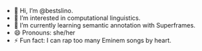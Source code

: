 - 👋 Hi, I’m @bestslino.
- 👀 I’m interested in computational linguistics.
- 🌱 I’m currently learning semantic annotation with Superframes.
- 😄 Pronouns: she/her
- ⚡ Fun fact: I can rap too many Eminem songs by heart.

<!---
bestslino/bestslino is a ✨ special ✨ repository because its `README.md` (this file) appears on your GitHub profile.
You can click the Preview link to take a look at your changes.
--->
